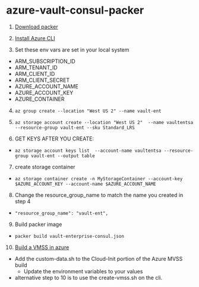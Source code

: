 # azure-vault-consul-packer
1. [Download packer](https://packer.io/downloads.html)

2. [Install Azure CLI](https://docs.microsoft.com/en-us/cli/azure/install-azure-cli?view=azure-cli-latest)

3. Set these env vars are set in your local system
 - ARM_SUBSCRIPTION_ID
 - ARM_TENANT_ID
 - ARM_CLIENT_ID
 - ARM_CLIENT_SECRET
 - AZURE_ACCOUNT_NAME
 - AZURE_ACCOUNT_KEY
 - AZURE_CONTAINER

4. ```az group create --location "West US 2" --name vault-ent```
5. ```az storage account create --location "West US 2"  --name vaultentsa  --resource-group vault-ent --sku Standard_LRS```

6. GET KEYS AFTER YOU CREATE:
  * ```az storage account keys list  --account-name vaultentsa --resource-group vault-ent --output table```

7. create storage container
  * ```az storage container create -n MyStorageContainer --account-key $AZURE_ACCOUNT_KEY --account-name $AZURE_ACCOUNT_NAME```

8. Change the resource_group_name to match the name you created in step 4
 * ```"resource_group_name": "vault-ent",```

9. Build packer image 
 * ```packer build vault-enterprise-consul.json```

10. [Build a VMSS in azure](https://portal.azure.com/#blade/HubsExtension/BrowseResourceBlade/resourceType/Microsoft.Compute%2FvirtualMachineScaleSets)
  * Add the custom-data.sh to the Cloud-Init portion of the Azure MVSS build
    - Update the environment variables to your values 
* alternative step to 10 is to use the create-vmss.sh on the cli.